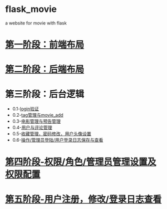 # flask_movie
a website for movie with flask
# [第一阶段：前端布局](https://github.com/chistoiy/flask_movie/tree/5e5eb6e96119f3e7aa46b3ba4f880393fab566d3)    
# [第二阶段：后端布局](https://github.com/chistoiy/flask_movie/tree/92c5b0a000fb28620391fdc00f66c0c5e67c5a6e)  
# 第三阶段：后台逻辑
* 0.1-[login验证](https://github.com/chistoiy/flask_movie/tree/219f967857acbbaecdaf140ff073cd7cce773a23)  
* 0.2-[tag管理与movie_add](https://github.com/chistoiy/flask_movie/tree/778cab70a66b65b1390934e72043421f2da1c2a8)  
* 0.3-[电影管理与预告管理](https://github.com/chistoiy/flask_movie/tree/9739de97e1aa0cd6d86830055ae4d3d907492fbe)  
* 0.4-[用户与评论管理](https://github.com/chistoiy/flask_movie/tree/cc3d324c3421de702d54c4f1d8325c51e7baae34)  
* 0.5-[收藏管理，密码修改，用户头像设置](https://github.com/chistoiy/flask_movie/tree/f6ec4ee17a3f17a8002d6d345b835080ac864885)  
* 0.6-[操作/管理员登陆/用户登录日志保存与查看](https://github.com/chistoiy/flask_movie/tree/7ba53ec65b45785be7ba2da242206d5c5068b0bf)
# [第四阶段-权限/角色/管理员管理设置及权限配置](https://github.com/chistoiy/flask_movie/tree/3bab2a69e4505d56a13ea95fa1e323bd0a5684f6)
# [第五阶段-用户注册，修改/登录日志查看](https://github.com/chistoiy/flask_movie/tree/a0a32add09889db1e4776322e6e29220df784254)


